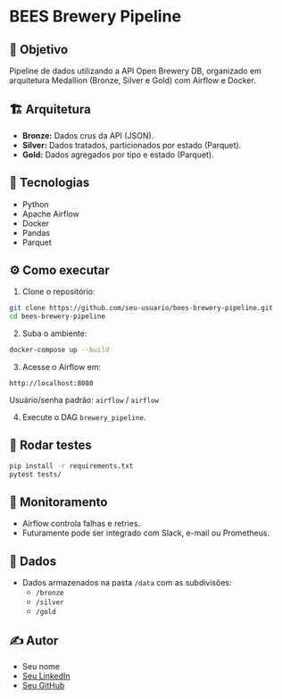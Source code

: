 # BEES Brewery Pipeline

## 🚀 Objetivo
Pipeline de dados utilizando a API Open Brewery DB, organizado em arquitetura Medallion (Bronze, Silver e Gold) com Airflow e Docker.

## 🏗️ Arquitetura
- **Bronze:** Dados crus da API (JSON).
- **Silver:** Dados tratados, particionados por estado (Parquet).
- **Gold:** Dados agregados por tipo e estado (Parquet).

## 🔧 Tecnologias
- Python
- Apache Airflow
- Docker
- Pandas
- Parquet

## ⚙️ Como executar

1. Clone o repositório:
```bash
git clone https://github.com/seu-usuario/bees-brewery-pipeline.git
cd bees-brewery-pipeline
```

2. Suba o ambiente:
```bash
docker-compose up --build
```

3. Acesse o Airflow em:
```
http://localhost:8080
```
Usuário/senha padrão: `airflow` / `airflow`

4. Execute o DAG `brewery_pipeline`.

## 🧪 Rodar testes
```bash
pip install -r requirements.txt
pytest tests/
```

## 🚥 Monitoramento
- Airflow controla falhas e retries.
- Futuramente pode ser integrado com Slack, e-mail ou Prometheus.

## 📂 Dados
- Dados armazenados na pasta `/data` com as subdivisões:
  - `/bronze`
  - `/silver`
  - `/gold`

## ✍️ Autor
- Seu nome
- [Seu LinkedIn](#)
- [Seu GitHub](#)
